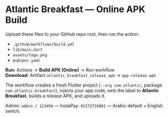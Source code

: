 # Atlantic Breakfast — Online APK Build

Upload these files to your GitHub repo root, then run the action:

- `.github/workflows/build.yml`
- `lib/main.dart`
- `assets/logo.png`
- `pubspec.yaml`

**Run:** Actions → **Build APK (Online)** → Run workflow  
**Download:** Artifact `atlantic_breakfast_release_apk` → `app-release.apk`

The workflow creates a fresh Flutter project (`--org com.atlantic`, package `com.atlantic.breakfast`), injects your app code, sets the label to **Atlantic Breakfast**, builds a release APK, and uploads it.

Admin: `admin / 123456` — InstaPay: `01272716001` — Arabic default + English switch.
